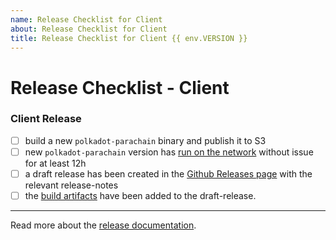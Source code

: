 ```yaml
---
name: Release Checklist for Client
about: Release Checklist for Client
title: Release Checklist for Client {{ env.VERSION }}
---
```


# Release Checklist - Client

### Client Release

- [ ] build a new `polkadot-parachain` binary and publish it to S3
- [ ] new `polkadot-parachain` version has [run on the network](../../docs/release.md#burnin)
    without issue for at least 12h
- [ ] a draft release has been created in the [Github Releases page](https://github.com/paritytech/cumulus/releases) with the relevant release-notes
- [ ] the [build artifacts](../../docs/release.md#build-artifacts) have been added to the
    draft-release.

---

Read more about the [release documentation](../../docs/release.md).
